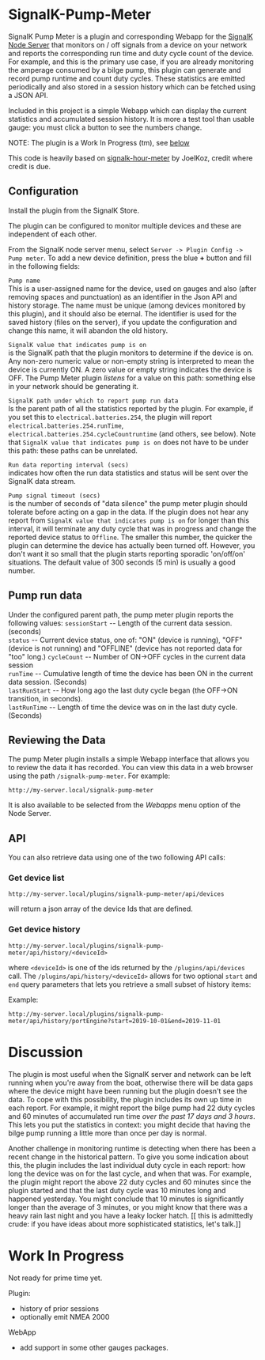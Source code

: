 # SignalK-Pump-Meter
SignalK Pump Meter is a plugin and corresponding Webapp for the [SignalK Node Server](https://github.com/SignalK/signalk-server-node) that monitors on / off signals from a device on your network and reports 
the corresponding run time and duty cycle count of the device. For example, and this is the primary use case, if you are already monitoring the amperage consumed by a bilge pump, this plugin can generate and record pump runtime and count duty cycles. These statistics are emitted periodically and also stored in a session history which can be fetched using a JSON API.

Included in this project is a simple Webapp which can display the current statistics and accumulated session history.  It is more a test tool than usable gauge: you must click a button to see the numbers change.

NOTE:  The plugin is a Work In Progress (tm), see [below](#work-in-progress)

This code is heavily based on [signalk-hour-meter](https://github.com/joelkoz/signalk-hour-meter) by JoelKoz, credit where credit is due.


## Configuration
Install the plugin from the SignalK Store.

The plugin can be configured to monitor multiple devices and these are independent of each other.  

From the SignalK node server menu, select `Server -> Plugin Config -> Pump meter`. 
To add a new device definition, press the blue **+** button and fill in the following fields:

`Pump name`  
This is a user-assigned name for the device, used on gauges and also (after removing spaces and punctuation) as an identifier in the Json API and history storage.  The name must be unique (among devices monitored by this plugin), and it should also be eternal.  The identifier is used for the saved history (files on the server), if you update the configuration and change this name, it will abandon the old history.

`SignalK value that indicates pump is on`  
is the SignalK path that the plugin monitors to determine if the device is on. Any non-zero numeric value or non-empty string is interpreted to mean the device is currently ON.  A zero value or empty string indicates the device is OFF. The Pump Meter plugin *listens* for a value on this path: something else in your network should be generating it.

`SignalK path under which to report pump run data`  
Is the parent path of all the statistics reported by the plugin.  For example, if you set this to `electrical.batteries.254`, the plugin will report `electrical.batteries.254.runTime`, `electrical.batteries.254.cycleCountruntime` (and others, see below).  Note that `SignalK value that indicates pump is on` does not have to be under this path: these paths can be unrelated.

`Run data reporting interval (secs)`  
indicates how often the run data statistics and status will be sent over the SignalK data stream.

`Pump signal timeout (secs)`  
is the number of seconds of "data silence" the pump meter plugin should tolerate before acting on a gap in the data.  If the plugin does not hear any report from `SignalK value that indicates pump is on` for longer than this interval, it will terminate any duty cycle that was in progress and change the reported device status to `Offline`.
The smaller this number, the quicker the plugin can determine the device has actually been turned off. However, you don't want
it so small that the plugin starts reporting sporadic 'on/off/on' situations.  The default value of 300 seconds (5 min) is usually a good number.

## Pump run data

Under the configured parent path, the pump meter plugin reports the following values:
`sessionStart` -- Length of the current data session. (seconds)  
`status` -- Current device status, one of: "ON" (device is running), "OFF" (device is not running) and "OFFLINE" (device has not reported data for "too" long.)
`cycleCount` -- Number of ON->OFF cycles in the current data session  
`runTime` -- Cumulative length of time the device has been ON in the current data session.  (Seconds)  
`lastRunStart` -- How long ago the last duty cycle began (the OFF->ON transition, in seconds).  
`lastRunTime` -- Length of time the device was on in the last duty cycle. (Seconds)  

## Reviewing the Data
The pump Meter plugin installs a simple Webapp interface that allows you to review the data it has recorded. You can
view this data in a web browser using the path `/signalk-pump-meter`.  For example:

```
http://my-server.local/signalk-pump-meter
```

It is also available to be selected from the *Webapps* menu option of the Node Server.

## API
You can also retrieve data using one of the two following API calls:

### Get device list
```
http://my-server.local/plugins/signalk-pump-meter/api/devices
```

will return a json array of the device Ids that are defined.

### Get device history
```
http://my-server.local/plugins/signalk-pump-meter/api/history/<deviceId>
```

where `<deviceId>` is one of the ids returned by the `/plugins/api/devices` call.  The `/plugins/api/history/<deviceId>` allows for
two optional `start` and `end` query parameters that lets you retrieve a small subset of history items:


Example:
```
http://my-server.local/plugins/signalk-pump-meter/api/history/portEngine?start=2019-10-01&end=2019-11-01
```

# Discussion
The plugin is most useful when the SignalK server and network can be left running when you're away from the boat, otherwise there will be data gaps where the device might have been running but the plugin doesn't see the data.
To cope with this possibility, the plugin includes its own up time in each report.  For example, it might report the bilge pump had 22 duty cycles and 60 minutes of accumulated run time *over the past 17 days and 3 hours*.  This lets you put the statistics in context: you might decide that having the bilge pump running a little more than once per day is normal. 

Another challenge in monitoring runtime is detecting when there has been a recent change in the  historical pattern.  To give you some indication about this, the plugin includes the last individual duty cycle in each report: how long the device was on for the last cycle, and when that was.  For example, the plugin might report the above 22 duty cycles and 60 minutes since the plugin started and that the last duty cycle was 10 minutes long and happened yesterday.  You might conclude that 10 minutes is significantly longer than the average of 3 minutes, or you might know that there was a heavy rain last night and you have a leaky locker hatch. [[ this is admittedly crude: if you have ideas about more sophisticated statistics, let's talk.]]


# Work In Progress
Not ready for prime time yet.

Plugin:
* history of prior sessions
* optionally emit NMEA 2000 

WebApp
* add support in some other gauges packages.
  